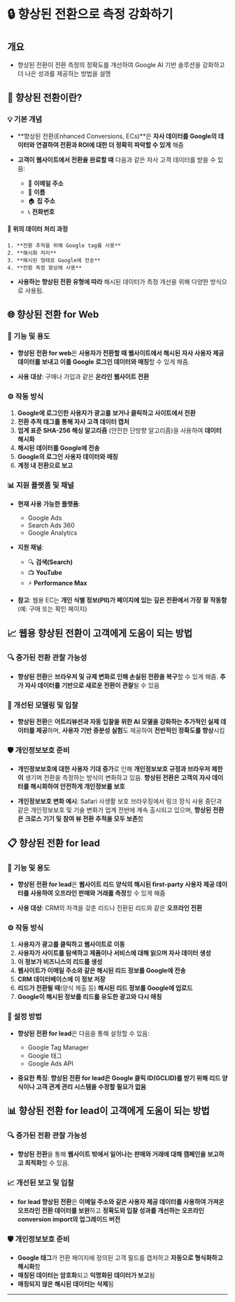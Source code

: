 # 🔒 향상된 전환으로 측정 강화하기

## 개요
- 향상된 전환이 전환 측정의 정확도를 개선하여 Google AI 기반 솔루션을 강화하고 더 나은 성과를 제공하는 방법을 설명

## 🤔 향상된 전환이란?

### 💡 기본 개념

- **향상된 전환(Enhanced Conversions, ECs)**은 **자사 데이터를 Google의 데이터와 연결하여 전환과 ROI에 대한 더 정확히 파악할 수 있게** 해줌

- **고객이 웹사이트에서 전환을 완료할 때** 다음과 같은 자사 고객 데이터를 받을 수 있음:
    - 📧 **이메일 주소**
    - 👤 **이름**
    - 🏠 **집 주소**
    - 📞 **전화번호**

#### 🔄 위의 데이터 처리 과정
    1. **전환 추적을 위해 Google tag를 사용**
    2. **해시화 처리**
    3. **해시된 형태로 Google에 전송**
    4. **전환 측정 향상에 사용**

- **사용하는 향상된 전환 유형에 따라** 해시된 데이터가 측정 개선을 위해 다양한 방식으로 사용됨.

## 🌐 향상된 전환 for Web

### 🎯 기능 및 용도

- **향상된 전환 for web**은 **사용자가 전환할 때 웹사이트에서 해시된 자사 사용자 제공 데이터를 보내고 이를 Google 로그인 데이터와 매칭**할 수 있게 해줌.

- **사용 대상**: 구매나 가입과 같은 **온라인 웹사이트 전환**

### ⚙️ 작동 방식

1. **Google에 로그인한 사용자가 광고를 보거나 클릭하고 사이트에서 전환**
2. **전환 추적 태그를 통해 자사 고객 데이터 캡처**
3. **업계 표준 SHA-256 해싱 알고리즘** (안전한 단방향 알고리즘)을 사용하여 **데이터 해시화**
4. **해시된 데이터를 Google에 전송**
5. **Google의 로그인 사용자 데이터와 매칭**
6. **계정 내 전환으로 보고**

### 📊 지원 플랫폼 및 채널

- **현재 사용 가능한 플랫폼**:
    - Google Ads
    - Search Ads 360
    - Google Analytics

- **지원 채널**:
    - 🔍 **검색(Search)**
    - 📺 **YouTube**
    - ⚡ **Performance Max**

- **참고**: 웹용 EC는 **개인 식별 정보(PII)가 페이지에 있는 깊은 전환에서 가장 잘 작동함** (예: 구매 또는 확인 페이지)

## 📈 웹용 향상된 전환이 고객에게 도움이 되는 방법

### 🔍 증가된 전환 관찰 가능성

- **향상된 전환**은 **브라우저 및 규제 변화로 인해 손실된 전환을 복구**할 수 있게 해줌. **추가 자사 데이터를 기반으로 새로운 전환이 관찰**될 수 있음

### 🤖 개선된 모델링 및 입찰

- **향상된 전환**은 **어트리뷰션과 자동 입찰을 위한 AI 모델을 강화하는 추가적인 실제 데이터를 제공**하며, **사용자 기반 증분성 실험**도 제공하여 **전반적인 정확도를 향상**시킴

### 🛡️ 개인정보보호 준비

- **개인정보보호에 대한 사용자 기대 증가**로 인해 **개인정보보호 규정과 브라우저 제한이** 생기며 전환을 측정하는 방식이 변화하고 있음. **향상된 전환은 고객의 자사 데이터를 해시화하여 안전하게 개인정보를 보호**

- **개인정보보호 변화 예시**: Safari 사생활 보호 브라우징에서 링크 장식 사용 중단과 같은 개인정보보호 및 기술 변화가 업계 전반에 계속 출시되고 있으며, **향상된 전환은 크로스 기기 및 참여 뷰 전환 추적을 모두 보존**함

## 📋 향상된 전환 for lead

### 🎯 기능 및 용도

- **향상된 전환 for lead**은 **웹사이트 리드 양식의 해시된 first-party 사용자 제공 데이터를 사용하여 오프라인 판매와 거래를 측정**할 수 있게 해줌

- **사용 대상**: CRM의 자격을 갖춘 리드나 전환된 리드와 같은 **오프라인 전환**

### ⚙️ 작동 방식

1. **사용자가 광고를 클릭하고 웹사이트로 이동**
2. **사용자가 사이트를 탐색하고 제품이나 서비스에 대해 읽으며 자사 데이터 생성**
3. **이 정보가 비즈니스의 리드를 생성**
4. **웹사이트가 이메일 주소와 같은 해시된 리드 정보를 Google에 전송**
5. **CRM 데이터베이스에 이 정보 저장**
6. **리드가 전환될 때**(양식 제출 등) **해시된 리드 정보를 Google에 업로드**
7. **Google이 해시된 정보를 리드를 유도한 광고와 다시 매칭**

### 🔧 설정 방법

- **향상된 전환 for lead**은 다음을 통해 설정할 수 있음:
    - Google Tag Manager
    - Google 태그
    - Google Ads API

- **중요한 특징**: **향상된 전환 for lead은 Google 클릭 ID(GCLID)를 받기 위해 리드 양식이나 고객 관계 관리 시스템을 수정할 필요가 없음**

## 📊 향상된 전환 for lead이 고객에게 도움이 되는 방법

### 🔍 증가된 전환 관찰 가능성

- **향상된 전환**을 통해 **웹사이트 밖에서 일어나는 판매와 거래에 대해 캠페인을 보고하고 최적화**할 수 있음.

### 📈 개선된 보고 및 입찰

- **for lead 향상된 전환**은 **이메일 주소와 같은 사용자 제공 데이터를 사용하여 가져온 오프라인 전환 데이터를 보완**하고 **정확도와 입찰 성과를 개선하는 오프라인 conversion import의 업그레이드 버전**

### 🛡️ 개인정보보호 준비

- **Google 태그**가 전환 페이지에 정의된 고객 필드를 캡처하고 **자동으로 형식화하고 해시화**함
- **매칭된 데이터는 암호화**되고 **익명화된 데이터가 보고**됨
- **매칭되지 않은 해시된 데이터는 삭제**됨

---
